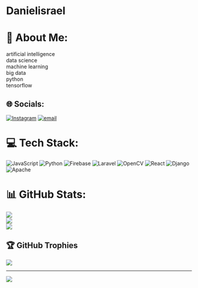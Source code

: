 # Danielisrael
# 💫 About Me:
artificial intelligence<br>data science<br>machine learning <br>big data<br>python<br>tensorflow


## 🌐 Socials:
[![Instagram](https://img.shields.io/badge/Instagram-%23E4405F.svg?logo=Instagram&logoColor=white)](https://instagram.com/danielisrael_ug) [![email](https://img.shields.io/badge/Email-D14836?logo=gmail&logoColor=white)](mailto:danielisrael@lingomeet.space) 

# 💻 Tech Stack:
![JavaScript](https://img.shields.io/badge/javascript-%23323330.svg?style=for-the-badge&logo=javascript&logoColor=%23F7DF1E) ![Python](https://img.shields.io/badge/python-3670A0?style=for-the-badge&logo=python&logoColor=ffdd54) ![Firebase](https://img.shields.io/badge/firebase-%23039BE5.svg?style=for-the-badge&logo=firebase) ![Laravel](https://img.shields.io/badge/laravel-%23FF2D20.svg?style=for-the-badge&logo=laravel&logoColor=white) ![OpenCV](https://img.shields.io/badge/opencv-%23white.svg?style=for-the-badge&logo=opencv&logoColor=white) ![React](https://img.shields.io/badge/react-%2320232a.svg?style=for-the-badge&logo=react&logoColor=%2361DAFB) ![Django](https://img.shields.io/badge/django-%23092E20.svg?style=for-the-badge&logo=django&logoColor=white) ![Apache](https://img.shields.io/badge/apache-%23D42029.svg?style=for-the-badge&logo=apache&logoColor=white)
# 📊 GitHub Stats:
![](https://github-readme-stats.vercel.app/api?username=danielisrael1-1&theme=dark&hide_border=false&include_all_commits=false&count_private=false)<br/>
![](https://nirzak-streak-stats.vercel.app/?user=danielisrael1-1&theme=dark&hide_border=false)<br/>
![](https://github-readme-stats.vercel.app/api/top-langs/?username=danielisrael1-1&theme=dark&hide_border=false&include_all_commits=false&count_private=false&layout=compact)

## 🏆 GitHub Trophies
![](https://github-profile-trophy.vercel.app/?username=danielisrael1-1&theme=radical&no-frame=false&no-bg=true&margin-w=4)

---
[![](https://visitcount.itsvg.in/api?id=danielisrael1-1&icon=0&color=0)](https://visitcount.itsvg.in)

<!-- Proudly created with GPRM ( https://gprm.itsvg.in ) -->
